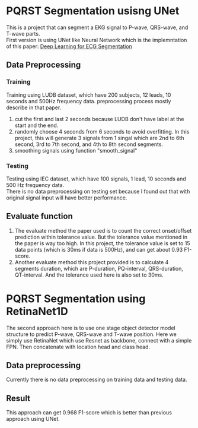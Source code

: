 # PQRST Segmentation usisng UNet
This is a project that can segment a EKG signal to P-wave, QRS-wave, and T-wave parts.  
First version is using UNet like Neural Network which is the implemntation of this paper: [Deep Learning for ECG Segmentation](https://arxiv.org/pdf/2001.04689.pdf) 

## Data Preprocessing
### Training
Training using LUDB dataset, which have 200 subjects, 12 leads, 10 seconds and 500Hz frequency data.
preprocessing process mostly describe in that paper.
1. cut the first and last 2 seconds because LUDB don't have label at the start and the end.  
2. randomly choose 4 seconds from 6 seconds to avoid overfitting. In this project, this will generate 3 signals from 1 singal which are 2nd to 6th second, 3rd to 7th second, and 4th to 8th second segments.
3. smoothing signals using function "smooth_signal"  
### Testing
Testing using IEC dataset, which have 100 signals, 1 lead, 10 seconds and 500 Hz frequency data.  
There is no data preprocessing on testing set because I found out that with original signal input will have better performance.  

## Evaluate function
1. The evaluate method the paper used is to count the correct onset/offset prediction within tolerance value. But the tolerance value mentioned in the paper is way too high. In this project, the tolerance value is set to 15 data points (which is 30ms if data is 500Hz), and can get about 0.93 F1-score.  
2. Another evaluate method this project provided is to calculate 4 segments duration, which are P-duration, PQ-interval, QRS-duration, QT-interval. And the tolerance used here is also set to 30ms.
# PQRST Segmentation using RetinaNet1D
The second approach here is to use one stage object detector model structure to predict P-wave, QRS-wave and T-wave position. Here we simply use RetinaNet which use Resnet as backbone, connect with a simple FPN. Then concatenate with location head and class head.
## Data preprocessing
Currently there is no data preprocessing on training data and testing data.
## Result
This approach can get 0.968 F1-score which is better than previous approach using UNet.